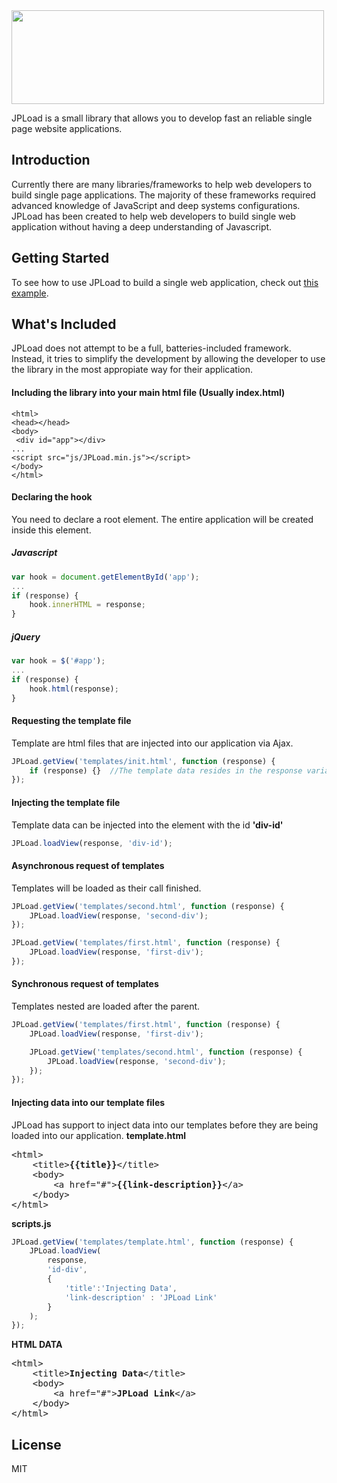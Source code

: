 <img src="http://images.robertobarron.com/jpload/jpload.png" width="500" height="150">

JPLoad is a small library that allows you to develop fast an reliable single page website applications.

## Introduction

  Currently there are many libraries/frameworks to help web developers to build single page applications. The majority of these frameworks required advanced knowledge of JavaScript and deep systems configurations. JPLoad has been created to help web developers to build single web application without having a deep understanding of Javascript.

## Getting Started

 To see how to use JPLoad to build a single web application, check out [this example](http://jpload.robertobarron.com).

## What's Included
JPLoad does not attempt to be a full, batteries-included framework. Instead, it tries to simplify the development by allowing the developer to use the library in the most appropiate way for their application.

#### Including the library into your main html file (Usually index.html)
```
<html>
<head></head>
<body>
 <div id="app"></div>
...
<script src="js/JPLoad.min.js"></script>
</body>
</html>
```
#### Declaring the hook

You need to declare a root element. The entire application will be created inside this element.
##### Javascript
```javascript
var hook = document.getElementById('app');
...
if (response) {
	hook.innerHTML = response;
}
```

##### jQuery
```javascript
var hook = $('#app');
...
if (response) {
	hook.html(response);
}
```
#### Requesting the template file

Template are html files that are injected into our application via Ajax.
```javascript
JPLoad.getView('templates/init.html', function (response) {
	if (response) {}  //The template data resides in the response variable.
});
```

#### Injecting the template file

Template data can be injected into the element with the id **'div-id'**
```javascript
JPLoad.loadView(response, 'div-id');
```

#### Asynchronous request of templates
Templates will be loaded as their call finished.
```javascript
JPLoad.getView('templates/second.html', function (response) {
	JPLoad.loadView(response, 'second-div');
});

JPLoad.getView('templates/first.html', function (response) {
	JPLoad.loadView(response, 'first-div');
});
```

#### Synchronous request of templates
Templates nested are loaded after the parent.
```javascript
JPLoad.getView('templates/first.html', function (response) {
	JPLoad.loadView(response, 'first-div');

	JPLoad.getView('templates/second.html', function (response) {
		JPLoad.loadView(response, 'second-div');
	});
});
```

#### Injecting data into our template files
 JPLoad has support to inject data into our templates before they are being loaded into our application.
**template.html**
<pre>
&lt;html>
	&lt;title><b>{{title}}</b>&lt;/title>
	&lt;body>
		&lt;a href="#"><b>{{link-description}}</b>&lt;/a>
	&lt;/body>
&lt;/html>
</pre>

**scripts.js**
```javascript
JPLoad.getView('templates/template.html', function (response) {
	JPLoad.loadView(
		response, 
		'id-div', 
		{
			'title':'Injecting Data', 
			'link-description' : 'JPLoad Link'
		}
	);
});
```

**HTML DATA**

<pre>
&lt;html>
	&lt;title><b>Injecting Data</b>&lt;/title>
	&lt;body>
		&lt;a href="#"><b>JPLoad Link</b>&lt;/a>
	&lt;/body>
&lt;/html>
</pre>

## License

MIT